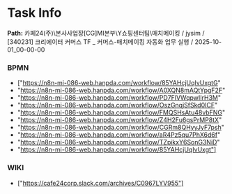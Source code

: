 # Task Info

**Path:** 카페24(주)\본사사업장\[CG]MI본부\Y쇼핑센터팀\매치메이킹 / jysim / [340231] 크리에이터 커머스 TF _ 커머스-매치메이킹 자동화 업무 실행 / 2025-10-01_00-00-00

### BPMN
- ["https://n8n-mi-086-web.hanpda.com/workflow/85YAHcjUqIvUxgtG"
- "https://n8n-mi-086-web.hanpda.com/workflow/A0XQN8mAQtYpgF2F"
- "https://n8n-mi-086-web.hanpda.com/workflow/PD7FlVWqpwIIrH3M"
- "https://n8n-mi-086-web.hanpda.com/workflow/OszGnqjSfSkd0ICF"
- "https://n8n-mi-086-web.hanpda.com/workflow/FMQSHsAtu48vbFNG"
- "https://n8n-mi-086-web.hanpda.com/workflow/Z4H2Fu6gsPrMP8tX"
- "https://n8n-mi-086-web.hanpda.com/workflow/CGRm8QHyyJyF7psh"
- "https://n8n-mi-086-web.hanpda.com/workflow/aR4Pz5qu7PhX6d6f"
- "https://n8n-mi-086-web.hanpda.com/workflow/TZpikxY6SonG3NiD"
- "https://n8n-mi-086-web.hanpda.com/workflow/85YAHcjUqIvUxgt"]

### WIKI
- ["https://cafe24corp.slack.com/archives/C0967LYV955"]

